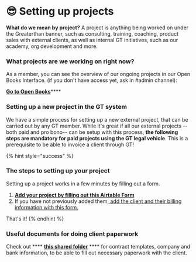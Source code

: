 # 😎 Setting up projects

**What do we mean by project?** A project is anything being worked on under the Greaterthan banner, such as consulting, training, coaching, product sales with external clients, as well as internal GT initiatives, such as our academy, org development and more.&#x20;

### What projects are we working on right now?&#x20;

&#x20;As a member, you can see the overview of our ongoing projects in our Open Books Interface. (if you don't have access yet, ask in #admin channel):

[**Go to Open Books**](https://airtable.com/appT4LEFfkKzgOJzg/pbd3xdmwPzmabA83B)****

### Setting up a new project in the GT system

We have a simple process for setting up a new external project, that can be carried out by any GT member. While it's great if all our external projects --both paid and pro bono-- can be setup with this process, **the following steps are mandatory for paid projects using the GT legal vehicle**. This is a prerequisite to be able to invoice a client through GT!&#x20;

{% hint style="success" %}
### The steps to setting up your project

Setting up a project works in a few minutes by filling out a form.&#x20;

1. ****[**Add your project by filling out this Airtable Form**](https://airtable.com/shr6HGWyULRNbEp4w)****
2. If you have not previously added them,[ add the client and their billing information with this form. ](https://airtable.com/shrloiNieHcMSpSPx)

That's it!
{% endhint %}

### Useful documents for doing client paperwork

Check out **** [**this shared folder**](https://drive.google.com/drive/folders/1ZGw6xDHzLfpuyGqm5cfLIpgmFxY\_BXP4?usp=sharing) **** for contract templates, company and bank information, to be able to fill out necessary paperwork with the client.&#x20;





